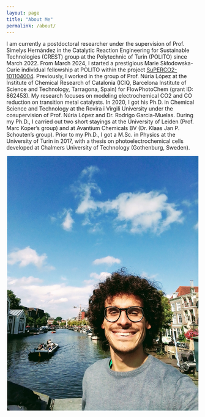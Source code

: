 ```yaml
---
layout: page
title: "About Me"
permalink: /about/
---
```


I am currently a postdoctoral researcher under the supervision of Prof. Simelys Hernández in the Catalytic Reaction Engineering for Sustainable Technologies (CREST) group at the Polytechnic of Turin (POLITO) since March 2022. From March 2024, I started a prestigious Marie Skłodowska-Curie individual fellowship at POLITO within the project [SuPERCO2-101104004](https://cordis.europa.eu/project/id/101104004). Previously, I worked in the group of Prof. Núria López at the Institute of Chemical Research of Catalonia (ICIQ, Barcelona Institute of Science and Technology, Tarragona, Spain) for FlowPhotoChem (grant ID: 862453). My research focuses on modeling electrochemical CO2 and CO reduction on transition metal catalysts. In 2020, I got his Ph.D. in Chemical Science and Technology at the Rovira i Virgili University under the cosupervision of Prof. Núria López and Dr. Rodrigo Garcia-Muelas. During my Ph.D., I carried out two short stayings at the University of Leiden (Prof. Marc Koper’s group) and at Avantium Chemicals BV (Dr. Klaas Jan P. Schouten’s group). Prior to my Ph.D., I got a M.Sc. in Physics at the University of Turin in 2017, with a thesis on photoelectrochemical cells developed at Chalmers University of Technology (Gothenburg, Sweden).

<div style="text-align: center;">
  <img src="assets/images/FedericoDattila_Leiden.jpg" width="500">
</div>
